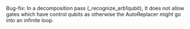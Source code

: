 Bug-fix: In a decomposition pass (_recognize_arb1qubit), It does not allow gates which have control qubits as otherwise the AutoReplacer might go into an infinite loop.